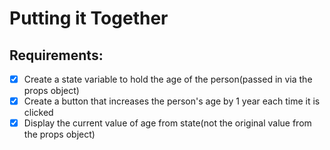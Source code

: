 # Putting it Together

## Requirements:
- [x] Create a state variable to hold the age of the person(passed in via the props object)
- [x] Create a button that increases the person's age by 1 year each time it is clicked
- [x] Display the current value of age from state(not the original value from the props object)